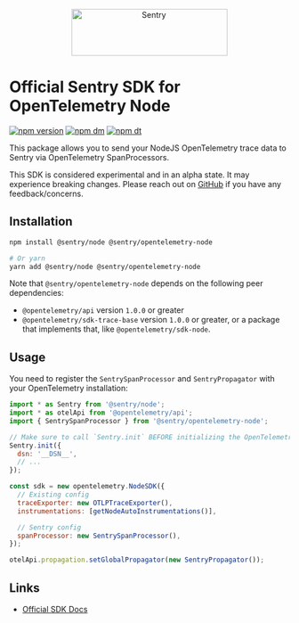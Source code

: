 <p align="center">
  <a href="https://sentry.io/?utm_source=github&utm_medium=logo" target="_blank">
    <img src="https://sentry-brand.storage.googleapis.com/sentry-wordmark-dark-280x84.png" alt="Sentry" width="280" height="84">
  </a>
</p>

# Official Sentry SDK for OpenTelemetry Node

[![npm version](https://img.shields.io/npm/v/@sentry/opentelemetry-node.svg)](https://www.npmjs.com/package/@sentry/opentelemetry-node)
[![npm dm](https://img.shields.io/npm/dm/@sentry/opentelemetry-node.svg)](https://www.npmjs.com/package/@sentry/opentelemetry-node)
[![npm dt](https://img.shields.io/npm/dt/@sentry/opentelemetry-node.svg)](https://www.npmjs.com/package/@sentry/opentelemetry-node)

This package allows you to send your NodeJS OpenTelemetry trace data to Sentry via OpenTelemetry SpanProcessors.

This SDK is considered experimental and in an alpha state. It may experience breaking changes. Please reach out on
[GitHub](https://github.com/getsentry/sentry-javascript/issues/new/choose) if you have any feedback/concerns.

## Installation

```bash
npm install @sentry/node @sentry/opentelemetry-node

# Or yarn
yarn add @sentry/node @sentry/opentelemetry-node
```

Note that `@sentry/opentelemetry-node` depends on the following peer dependencies:

- `@opentelemetry/api` version `1.0.0` or greater
- `@opentelemetry/sdk-trace-base` version `1.0.0` or greater, or a package that implements that, like
  `@opentelemetry/sdk-node`.

## Usage

You need to register the `SentrySpanProcessor` and `SentryPropagator` with your OpenTelemetry installation:

```js
import * as Sentry from '@sentry/node';
import * as otelApi from '@opentelemetry/api';
import { SentrySpanProcessor } from '@sentry/opentelemetry-node';

// Make sure to call `Sentry.init` BEFORE initializing the OpenTelemetry SDK
Sentry.init({
  dsn: '__DSN__',
  // ...
});

const sdk = new opentelemetry.NodeSDK({
  // Existing config
  traceExporter: new OTLPTraceExporter(),
  instrumentations: [getNodeAutoInstrumentations()],

  // Sentry config
  spanProcessor: new SentrySpanProcessor(),
});

otelApi.propagation.setGlobalPropagator(new SentryPropagator());
```

## Links

- [Official SDK Docs](https://docs.sentry.io/quickstart/)

